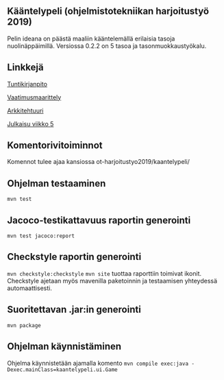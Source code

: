 ## Kääntelypeli (ohjelmistotekniikan harjoitustyö 2019)
Pelin ideana on päästä maaliin kääntelemällä erilaisia tasoja nuolinäppäimillä. Versiossa 0.2.2 on 5 tasoa ja tasonmuokkaustyökalu.

## Linkkejä

[Tuntikirjanpito](https://github.com/xylix/ot-harjoitustyo2019/blob/master/tuntikirjanpito.md)

[Vaatimusmaarittely](https://github.com/xylix/ot-harjoitustyo2019/blob/master/dokumentaatio/vaatimusmaarittely.md)

[Arkkitehtuuri](https://github.com/xylix/ot-harjoitustyo2019/blob/master/dokumentaatio/arkkitehtuuriKuvaus.md)

[Julkaisu viikko 5](https://github.com/xylix/ot-harjoitustyo2019/releases/tag/v0.0.1)

## Komentorivitoiminnot

Komennot tulee ajaa kansiossa ot-harjoitustyo2019/kaantelypeli/

## Ohjelman testaaminen
`mvn test`

## Jacoco-testikattavuus raportin generointi
`mvn test jacoco:report`

## Checkstyle raportin generointi
`mvn checkstyle:checkstyle`
`mvn site` tuottaa raporttiin toimivat ikonit. Checkstyle ajetaan myös mavenilla paketoinnin ja testaamisen yhteydessä automaattisesti.

## Suoritettavan .jar:in generointi
`mvn package`

## Ohjelman käynnistäminen
Ohjelma käynnistetään ajamalla komento `mvn compile exec:java -Dexec.mainClass=kaantelypeli.ui.Game`


